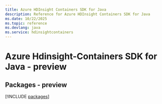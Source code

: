 ```yaml
---
title: Azure HDInsight Containers SDK for Java
description: Reference for Azure HDInsight Containers SDK for Java
ms.date: 10/22/2025
ms.topic: reference
ms.devlang: java
ms.service: hdinsightcontainers
---
```

# Azure Hdinsight-Containers SDK for Java - preview
## Packages - preview
[!INCLUDE [packages](hdinsight-containers-index.md)]